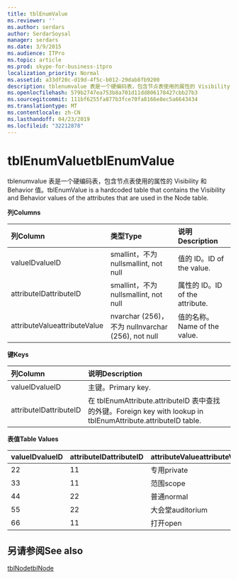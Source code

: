 ```yaml
---
title: tblEnumValue
ms.reviewer: ''
ms.author: serdars
author: SerdarSoysal
manager: serdars
ms.date: 3/9/2015
ms.audience: ITPro
ms.topic: article
ms.prod: skype-for-business-itpro
localization_priority: Normal
ms.assetid: a33df20c-d19d-4f5c-b012-29dab8fb9200
description: tblenumvalue 表是一个硬编码表，包含节点表使用的属性的 Visibility 和 Behavior 值。
ms.openlocfilehash: 579b2747ea753b8a701d11dd806178427cbb27b3
ms.sourcegitcommit: 111bf6255fa877b3fce70fa8166e8ec5a6643434
ms.translationtype: MT
ms.contentlocale: zh-CN
ms.lasthandoff: 04/23/2019
ms.locfileid: "32212878"
---
```

# <a name="tblenumvalue"></a><span data-ttu-id="46aa1-103">tblEnumValue</span><span class="sxs-lookup"><span data-stu-id="46aa1-103">tblEnumValue</span></span>
 
<span data-ttu-id="46aa1-104">tblenumvalue 表是一个硬编码表，包含节点表使用的属性的 Visibility 和 Behavior 值。</span><span class="sxs-lookup"><span data-stu-id="46aa1-104">tblEnumValue is a hardcoded table that contains the Visibility and Behavior values of the attributes that are used in the Node table.</span></span>
  
<span data-ttu-id="46aa1-105">**列**</span><span class="sxs-lookup"><span data-stu-id="46aa1-105">**Columns**</span></span>

|<span data-ttu-id="46aa1-106">**列**</span><span class="sxs-lookup"><span data-stu-id="46aa1-106">**Column**</span></span>|<span data-ttu-id="46aa1-107">**类型**</span><span class="sxs-lookup"><span data-stu-id="46aa1-107">**Type**</span></span>|<span data-ttu-id="46aa1-108">**说明**</span><span class="sxs-lookup"><span data-stu-id="46aa1-108">**Description**</span></span>|
|:-----|:-----|:-----|
|<span data-ttu-id="46aa1-109">valueID</span><span class="sxs-lookup"><span data-stu-id="46aa1-109">valueID</span></span>  <br/> |<span data-ttu-id="46aa1-110">smallint，不为 null</span><span class="sxs-lookup"><span data-stu-id="46aa1-110">smallint, not null</span></span>  <br/> |<span data-ttu-id="46aa1-111">值的 ID。</span><span class="sxs-lookup"><span data-stu-id="46aa1-111">ID of the value.</span></span>  <br/> |
|<span data-ttu-id="46aa1-112">attributeID</span><span class="sxs-lookup"><span data-stu-id="46aa1-112">attributeID</span></span>  <br/> |<span data-ttu-id="46aa1-113">smallint，不为 null</span><span class="sxs-lookup"><span data-stu-id="46aa1-113">smallint, not null</span></span>  <br/> |<span data-ttu-id="46aa1-114">属性的 ID。</span><span class="sxs-lookup"><span data-stu-id="46aa1-114">ID of the attribute.</span></span>  <br/> |
|<span data-ttu-id="46aa1-115">attributeValue</span><span class="sxs-lookup"><span data-stu-id="46aa1-115">attributeValue</span></span>  <br/> |<span data-ttu-id="46aa1-116">nvarchar (256)，不为 null</span><span class="sxs-lookup"><span data-stu-id="46aa1-116">nvarchar (256), not null</span></span>  <br/> |<span data-ttu-id="46aa1-117">值的名称。</span><span class="sxs-lookup"><span data-stu-id="46aa1-117">Name of the value.</span></span>  <br/> |
   
<span data-ttu-id="46aa1-118">**键**</span><span class="sxs-lookup"><span data-stu-id="46aa1-118">**Keys**</span></span>

|<span data-ttu-id="46aa1-119">**列**</span><span class="sxs-lookup"><span data-stu-id="46aa1-119">**Column**</span></span>|<span data-ttu-id="46aa1-120">**说明**</span><span class="sxs-lookup"><span data-stu-id="46aa1-120">**Description**</span></span>|
|:-----|:-----|
|<span data-ttu-id="46aa1-121">valueID</span><span class="sxs-lookup"><span data-stu-id="46aa1-121">valueID</span></span>  <br/> |<span data-ttu-id="46aa1-122">主键。</span><span class="sxs-lookup"><span data-stu-id="46aa1-122">Primary key.</span></span>  <br/> |
|<span data-ttu-id="46aa1-123">attributeID</span><span class="sxs-lookup"><span data-stu-id="46aa1-123">attributeID</span></span>  <br/> |<span data-ttu-id="46aa1-124">在 tblEnumAttribute.attributeID 表中查找的外键。</span><span class="sxs-lookup"><span data-stu-id="46aa1-124">Foreign key with lookup in tblEnumAttribute.attributeID table.</span></span>  <br/> |
   
<span data-ttu-id="46aa1-125">**表值**</span><span class="sxs-lookup"><span data-stu-id="46aa1-125">**Table Values**</span></span>

|<span data-ttu-id="46aa1-126">**valueID**</span><span class="sxs-lookup"><span data-stu-id="46aa1-126">**valueID**</span></span>|<span data-ttu-id="46aa1-127">**attributeID**</span><span class="sxs-lookup"><span data-stu-id="46aa1-127">**attributeID**</span></span>|<span data-ttu-id="46aa1-128">**attributeValue**</span><span class="sxs-lookup"><span data-stu-id="46aa1-128">**attributeValue**</span></span>|
|:-----|:-----|:-----|
|<span data-ttu-id="46aa1-129">2</span><span class="sxs-lookup"><span data-stu-id="46aa1-129">2</span></span>  <br/> |<span data-ttu-id="46aa1-130">1</span><span class="sxs-lookup"><span data-stu-id="46aa1-130">1</span></span>  <br/> |<span data-ttu-id="46aa1-131">专用</span><span class="sxs-lookup"><span data-stu-id="46aa1-131">private</span></span>  <br/> |
|<span data-ttu-id="46aa1-132">3</span><span class="sxs-lookup"><span data-stu-id="46aa1-132">3</span></span>  <br/> |<span data-ttu-id="46aa1-133">1</span><span class="sxs-lookup"><span data-stu-id="46aa1-133">1</span></span>  <br/> |<span data-ttu-id="46aa1-134">范围</span><span class="sxs-lookup"><span data-stu-id="46aa1-134">scope</span></span>  <br/> |
|<span data-ttu-id="46aa1-135">4</span><span class="sxs-lookup"><span data-stu-id="46aa1-135">4</span></span>  <br/> |<span data-ttu-id="46aa1-136">2</span><span class="sxs-lookup"><span data-stu-id="46aa1-136">2</span></span>  <br/> |<span data-ttu-id="46aa1-137">普通</span><span class="sxs-lookup"><span data-stu-id="46aa1-137">normal</span></span>  <br/> |
|<span data-ttu-id="46aa1-138">5</span><span class="sxs-lookup"><span data-stu-id="46aa1-138">5</span></span>  <br/> |<span data-ttu-id="46aa1-139">2</span><span class="sxs-lookup"><span data-stu-id="46aa1-139">2</span></span>  <br/> |<span data-ttu-id="46aa1-140">大会堂</span><span class="sxs-lookup"><span data-stu-id="46aa1-140">auditorium</span></span>  <br/> |
|<span data-ttu-id="46aa1-141">6</span><span class="sxs-lookup"><span data-stu-id="46aa1-141">6</span></span>  <br/> |<span data-ttu-id="46aa1-142">1</span><span class="sxs-lookup"><span data-stu-id="46aa1-142">1</span></span>  <br/> |<span data-ttu-id="46aa1-143">打开</span><span class="sxs-lookup"><span data-stu-id="46aa1-143">open</span></span>  <br/> |
   
## <a name="see-also"></a><span data-ttu-id="46aa1-144">另请参阅</span><span class="sxs-lookup"><span data-stu-id="46aa1-144">See also</span></span>

[<span data-ttu-id="46aa1-145">tblNode</span><span class="sxs-lookup"><span data-stu-id="46aa1-145">tblNode</span></span>](tblnode.md)

